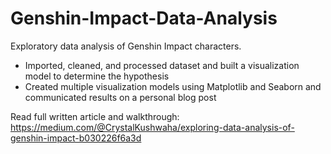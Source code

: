 # Genshin-Impact-Data-Analysis
Exploratory data analysis of Genshin Impact characters.

- Imported, cleaned, and processed dataset and built a visualization model to determine the hypothesis
- Created multiple visualization models using Matplotlib and Seaborn and communicated results on a personal blog post

Read full written article and walkthrough: https://medium.com/@CrystalKushwaha/exploring-data-analysis-of-genshin-impact-b030226f6a3d
